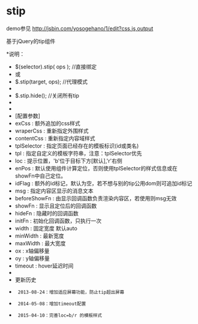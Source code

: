 stip
====
demo参见
  http://jsbin.com/yosogehano/1/edit?css,js,output

基于jQuery的tip组件

 *说明：
 * 	$(selector).stip( ops ); //直接绑定
 * 	或
 * 	$.stip(target, ops); //代理模式
 *
 * 	$.stip.hide(); //关闭所有tip
 *
 *
 * [配置参数]
 * 	exCss : 额外追加的css样式
 * 	wraperCss : 重新指定外围样式
 * 	contentCss : 重新指定内容域样式
 * 	tplSelector : 指定页面已经存在的模板标识(id或类名)
 * 	tpl : 指定自定义的模板字符串，注意：tplSelector优先
 * 	loc : 提示位置，'b'位于目标下方[默认],'r'右侧
 *  enPos : 默认使用组件计算定位，否则使用tplSelector的样式信息或在showFn中自己定位。
 *  idFlag : 额外的id标记，默认为空，若不想与别的tip公用dom则可追加id标记
 * 	msg : 指定内容区显示的消息文本
 *  beforeShowFn : 由显示回调函数负责渲染内容区，若使用则msg无效
 * 	showFn : 显示且定位后的回调函数
 * 	hideFn : 隐藏时的回调函数
 * 	initFn : 初始化回调函数，只执行一次
 * 	width : 固定宽度 默认auto
 * 	minWidth : 最新宽度
 * 	maxWidth : 最大宽度
 * 	ox : x轴偏移量
 * 	oy : y轴偏移量
 *	timeout : hover延迟时间
 * 	
 *	更新历史
 *		2013-08-24：增加适应屏幕功能，防止tip超出屏幕
 *		2014-05-08：增加timeout配置
 *		2015-04-10：完善loc=b/r 的模板样式

